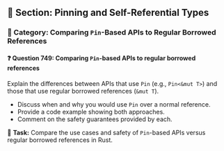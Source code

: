 ## 📘 Section: Pinning and Self-Referential Types
### 🔹 Category: Comparing `Pin`-Based APIs to Regular Borrowed References
#### ❓ Question 749: Comparing `Pin`-based APIs to regular borrowed references

Explain the differences between APIs that use `Pin` (e.g., `Pin<&mut T>`) and those that use regular borrowed references (`&mut T`).

- Discuss when and why you would use `Pin` over a normal reference.
- Provide a code example showing both approaches.
- Comment on the safety guarantees provided by each.

🔧 **Task:** Compare the use cases and safety of `Pin`-based APIs versus regular borrowed references in Rust.
